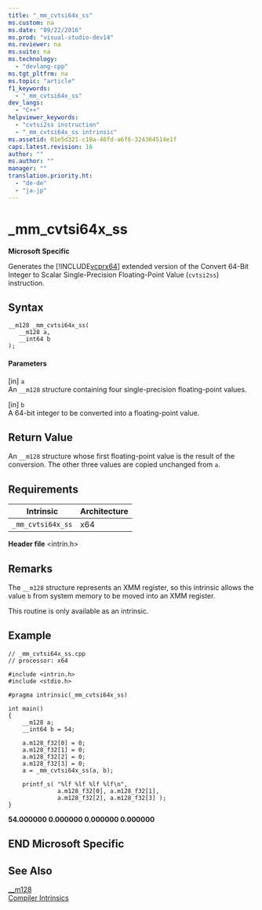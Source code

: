 ```yaml
---
title: "_mm_cvtsi64x_ss"
ms.custom: na
ms.date: "09/22/2016"
ms.prod: "visual-studio-dev14"
ms.reviewer: na
ms.suite: na
ms.technology: 
  - "devlang-cpp"
ms.tgt_pltfrm: na
ms.topic: "article"
f1_keywords: 
  - "_mm_cvtsi64x_ss"
dev_langs: 
  - "C++"
helpviewer_keywords: 
  - "cvtsi2ss instruction"
  - "_mm_cvtsi64x_ss intrinsic"
ms.assetid: 01e5d321-c18a-46fd-a6f6-324364514e1f
caps.latest.revision: 16
author: ""
ms.author: ""
manager: ""
translation.priority.ht: 
  - "de-de"
  - "ja-jp"
---
```

# _mm_cvtsi64x_ss
**Microsoft Specific**  
  
 Generates the [!INCLUDE[vcprx64](../vs140/includes/vcprx64_md.md)] extended version of the Convert 64-Bit Integer to Scalar Single-Precision Floating-Point Value (`cvtsi2ss`) instruction.  
  
## Syntax  
  
```  
__m128 _mm_cvtsi64x_ss(   
   __m128 a,   
   __int64 b   
);  
```  
  
#### Parameters  
 [in] `a`  
 An `__m128` structure containing four single-precision floating-point values.  
  
 [in] `b`  
 A 64-bit integer to be converted into a floating-point value.  
  
## Return Value  
 An `__m128` structure whose first floating-point value is the result of the conversion. The other three values are copied unchanged from `a`.  
  
## Requirements  
  
|Intrinsic|Architecture|  
|---------------|------------------|  
|`_mm_cvtsi64x_ss`|x64|  
  
 **Header file** <intrin.h>  
  
## Remarks  
 The `__m128` structure represents an XMM register, so this intrinsic allows the value `b` from system memory to be moved into an XMM register.  
  
 This routine is only available as an intrinsic.  
  
## Example  
  
```  
// _mm_cvtsi64x_ss.cpp  
// processor: x64  
  
#include <intrin.h>  
#include <stdio.h>  
  
#pragma intrinsic(_mm_cvtsi64x_ss)  
  
int main()  
{  
    __m128 a;  
    __int64 b = 54;  
  
    a.m128_f32[0] = 0;  
    a.m128_f32[1] = 0;  
    a.m128_f32[2] = 0;  
    a.m128_f32[3] = 0;  
    a = _mm_cvtsi64x_ss(a, b);  
  
    printf_s( "%lf %lf %lf %lf\n",  
              a.m128_f32[0], a.m128_f32[1],   
              a.m128_f32[2], a.m128_f32[3] );  
}  
```  
  
 **54.000000 0.000000 0.000000 0.000000**   
## END Microsoft Specific  
  
## See Also  
 [__m128](../vs140/__m128.md)   
 [Compiler Intrinsics](../vs140/compiler-intrinsics.md)